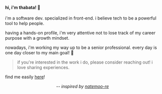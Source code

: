 #### hi, i'm thabata! 👋

i'm a software dev. specialized in front-end. i believe tech to be a powerful tool to help people. 

having a hands-on profile, i'm very attentive not to lose track of my career purpose with a growth mindset.

nowadays, i'm working my way up to be a senior professional. every day is one day closer to my main goal! 🚀

> if you're interested in the work i do, please consider reaching out! i love sharing experiences.

find me easily <a rel="me" href="https://www.linkedin.com/in/thabatadornelas/">here</a>!

<p align="center">
  <i>-- inspired by <a href="https://github.com/natemoo-re">natemoo-re</a></i>
</p>
